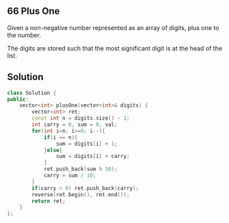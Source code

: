 ## 66	Plus One

Given a non-negative number represented as an array of digits, plus one to the number.

The digits are stored such that the most significant digit is at the head of the list.

## Solution

```C++
class Solution {
public:
    vector<int> plusOne(vector<int>& digits) {
        vector<int> ret;
        const int n = digits.size() - 1;
        int carry = 0, sum = 0, val;
        for(int i=n; i>=0; i--){
        	if(i == n){
        		sum = digits[i] + 1;
        	}else{
        		sum = digits[i] + carry;
        	}
        	ret.push_back(sum % 10);
        	carry = sum / 10;
    	}
    	if(carry > 0) ret.push_back(carry);
    	reverse(ret.begin(), ret.end());
    	return ret;
    }
};
```